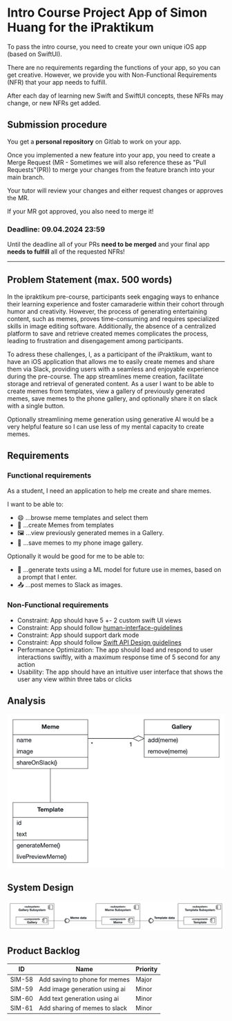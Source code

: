 # Intro Course Project App of Simon Huang for the iPraktikum

To pass the intro course, you need to create your own unique iOS app (based on SwiftUI).

There are no requirements regarding the functions of your app, so you can get creative.
However, we provide you with Non-Functional Requirements (NFR) that your app needs to fulfill.

After each day of learning new Swift and SwiftUI concepts, these NFRs may change, or new NFRs get added.

## Submission procedure

You get a **personal repository** on Gitlab to work on your app.

Once you implemented a new feature into your app, you need to create a Merge Request (MR - Sometimes we will also reference these as "Pull Requests"(PR)) to merge your changes from the feature branch into your main branch.

Your tutor will review your changes and either request changes or approves the MR.

If your MR got approved, you also need to merge it!

### Deadline: **09.04.2024 23:59**

Until the deadline all of your PRs **need to be merged** and your final app **needs to fulfill** all of the requested NFRs!

---

## Problem Statement (max. 500 words)

In the ipraktikum pre-course, participants seek engaging ways to enhance their learning experience and foster camaraderie within their cohort through humor and creativity. 
However, the process of generating entertaining content, such as memes, proves time-consuming and requires specialized skills in image editing software.
Additionally, the absence of a centralized platform to save and retrieve created memes complicates the process, leading to frustration and disengagement among participants.

To adress these challenges, I, as a participant of the iPraktikum, want to have an iOS application that allows me to easily create memes and share them via Slack, providing users with a seamless and enjoyable experience during the pre-course.
The app streamlines meme creation, facilitate storage and retrieval of generated content. 
As a user I want to be able to create memes from templates, view a gallery of previously generated memes, save memes to the phone gallery, and optionally share it on slack with a single button.

Optionally streamlining meme generation using generative AI would be a very helpful feature so I can use less of my mental capacity to create memes.

## Requirements

### Functional requirements

As a student, I need an application to help me create and share memes.

I want to be able to:

- 😄 ...browse meme templates and select them
- 🎨 ...create Memes from templates
- 🖼️ ...view previously generated memes in a Gallery.
- 💾 ...save memes to my phone image gallery.

Optionally it would be good for me to be able to:
- 🤖 ...generate texts using a ML model for future use in memes, based on a prompt that I enter.
- 📤 ...post memes to Slack as images.

### Non-Functional requirements
- Constraint: App should have 5 +- 2 custom swift UI views
- Constraint: App should follow [human-interface-guidelines](https://developer.apple.com/design/human-interface-guidelines/)
- Constraint: App should support dark mode
- Constraint: App should follow  [Swift API Design guidelines](https://www.swift.org/documentation/api-design-guidelines/)
- Performance Optimization: The app should load and respond to user interactions swiftly, with a maximum response time of 5 second for any action
- Usability: The app should have an intuitive user interface that shows the user any view within three tabs or clicks

## Analysis

<!-- https://apollon.ase.in.tum.de/WI1bEztvV2iahy5HMKUI?view=EDIT -->
![AOM](assets/aom.png)

## System Design

![subsystem design](assets/subsystem.png)

## Product Backlog

| ID     | Name                          | Priority |
|--------|-------------------------------|----------|
| SIM-58 | Add saving to phone for memes | Major    |
| SIM-59 | Add image generation using ai | Minor    |
| SIM-60 | Add text generation using ai  | Minor    |
| SIM-61 | Add sharing of memes to slack | Minor    |
